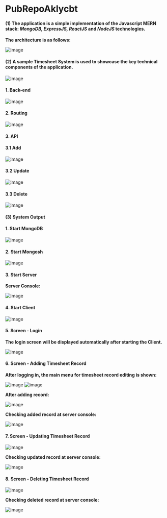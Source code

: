 # PubRepoAklycbt
#### (1) The application is a simple implementation of the Javascript __MERN__ stack: _MongoDB, ExpressJS, ReactJS_ and _NodeJS_ technologies.

__The architecture is as follows:__

![image](https://user-images.githubusercontent.com/87492917/131129130-ffec1355-47b0-42c8-b642-42a836b310c9.png)

#### (2) A sample Timesheet System is used to showcase the key technical components of the application.

![image](https://user-images.githubusercontent.com/87492917/131128790-88561357-a428-4d15-a7b0-3e330a6e9a56.png)

#### 1. Back-end

![image](https://user-images.githubusercontent.com/87492917/131130549-d7af6d5d-afae-4d7f-8ea8-609bc9b6d641.png)

#### 2. Routing

![image](https://user-images.githubusercontent.com/87492917/131130829-2ff1e201-71d1-49f8-a899-c7f7f94e44b2.png)

#### 3. API

####    3.1 Add

![image](https://user-images.githubusercontent.com/87492917/131141596-0eae6713-1384-4340-8e49-ce6e1027440b.png)

####    3.2 Update

![image](https://user-images.githubusercontent.com/87492917/131141682-9ffeaae5-2248-4794-a074-7f70332fba9a.png)

####    3.3 Delete

![image](https://user-images.githubusercontent.com/87492917/131141730-676fded3-8c79-48f7-9c41-fce7532f5bd0.png)

#### (3) System Output

#### 1. Start MongoDB

![image](https://user-images.githubusercontent.com/87492917/131142680-61ed339d-df50-47ca-a597-e0ba1cd6e41f.png)

#### 2. Start Mongosh

![image](https://user-images.githubusercontent.com/87492917/131142650-4fdb76e1-d043-4aae-a9a5-3f4d07a3c335.png)

#### 3. Start Server

__Server Console:__

![image](https://user-images.githubusercontent.com/87492917/131142958-73e22c00-143a-4fa7-98b5-df6a54c55979.png)

#### 4. Start Client

![image](https://user-images.githubusercontent.com/87492917/131142593-3e58155a-4867-4817-95a1-9a0f02f61a78.png)

#### 5. Screen - Login

__The login screen will be displayed automatically after starting the Client.__

![image](https://user-images.githubusercontent.com/87492917/131144678-444e3873-be24-41de-96e3-a03f98dfe9a1.png)

#### 6. Screen - Adding Timesheet Record

__After logging in, the main menu for timesheet record editing is shown:__

![image](https://user-images.githubusercontent.com/87492917/131145038-1e2c592f-2a25-460e-9d98-d79754f701b6.png)
![image](https://user-images.githubusercontent.com/87492917/131145112-4e606d65-cf09-4436-a89b-6d428b8c833e.png)

__After adding record:__

![image](https://user-images.githubusercontent.com/87492917/131145155-f3826eb9-a72b-4ba2-bca0-4466bc61f482.png)

__Checking added record at server console:__

![image](https://user-images.githubusercontent.com/87492917/131145439-916463da-37c2-4ecd-ab0c-0e48bd43df80.png)

#### 7. Screen - Updating Timesheet Record

![image](https://user-images.githubusercontent.com/87492917/131147673-c2bed202-dcec-4da2-b096-ed8bcdcf2ec2.png)

__Checking updated record at server console:__

![image](https://user-images.githubusercontent.com/87492917/131147810-a0d947da-35f7-4088-a38c-29a960764ae6.png)

#### 8. Screen - Deleting Timesheet Record

![image](https://user-images.githubusercontent.com/87492917/131147909-8ebbeab0-f2aa-4a38-a002-96ec00db8eac.png)

__Checking deleted record at server console:__

![image](https://user-images.githubusercontent.com/87492917/131148108-a0fca6eb-eef4-4e97-9e2c-fc677622bea5.png)

